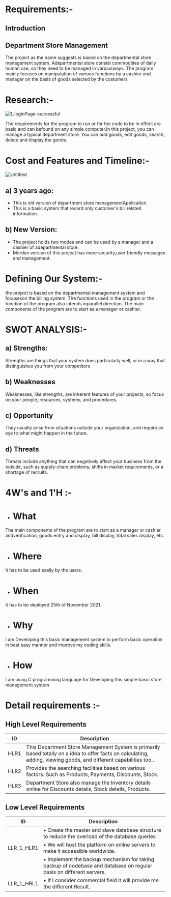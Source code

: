 # Requirements:-

## Introduction

## Department Store Management

The project as the name suggests is based on the departmental store management system. Adepartmental store consist commodities of daily human use, so they need to be managed in variousways.
The program mainly focuses on manipulation of various functions by a cashier and manager on the basis of goods selected by the costumers

# Research:-

![1_loginPage-successful](https://user-images.githubusercontent.com/94224849/143027300-627853b3-6b68-4ac6-81ce-8bf2348df94c.jpg)

The requirements for the program to run or for the code to be in effect are basic and can befound on any simple computer.In this project, you can manage a typical  department store. You can add goods, edit goods, search, delete and display the goods. 

# Cost and Features and Timeline:-


![Untitled](https://user-images.githubusercontent.com/94224849/142769284-a22023cf-267c-4e1c-97d4-421bfdace64c.png)

## a) 3 years ago:
- This is old version of department store managementApplication.
- This is a basic system that record only customer's bill related information.
## b) New Version:
- The project holds two modes and can be used by a manager and a cashier of adepartmental store. 
- Morden version of this project has more security,user friendly messages and management.

# Defining Our System:-

the project is based on the departmental management system and focuseson the billing system. The functions used in the program or the function of the program also intends inparallel direction. The main components of the program are to start as a manager or cashier.

# SWOT ANALYSIS:-

 ## a) Strengths:
 
Strengths are things that your system does particularly well, or in a way that distinguishes you from your competitors
 ## b) Weaknesses
 
Weaknesses, like strengths, are inherent features of your projects, so focus on your people, resources, systems, and procedures.

 ## c) Opportunity
 
They usually arise from situations outside your organization, and require an eye to what might happen in the future.

 ## d) Threats
 
Threats include anything that can negatively affect your business from the outside, such as supply-chain problems, shifts in market requirements, or a shortage of recruits.

# 4W's and 1'H :-

- # What

The main components of the program are to start as a manager or cashier andverification, goods entry and display, bill display, total sales display, etc.

- # Where

It has to be used easily by the users.

- # When

It has to be deployed 25th of November 2021.

- # Why

I am Developing this basic management system to perform basic  operation in best easy manner and improve my coding skills.

- # How

I am using C programming language for Developing this simple basic store management system

# Detail requirements :-

## High Level Requirements

| ID             | Description                                                           |
| ----------------- | ------------------------------------------------------------------ |
| HLR1 | This Department Store Management System is primarily based totally on a idea to offer facts on calculating, adding, viewing goods, and different capabilities too.. |
| HLR2 |Provides the searching facilities based on various factors. Such as Products, Payments, Discounts, Stock.   |
| HLR3 |Department Store also manage the Inventory details online for Discounts details, Stock details, Products.   |

## Low Level Requirements

| ID             | Description                                                           |
| ----------------- | ------------------------------------------------------------------ |
|           |• Create the master and slave database structure to reduce the overload of the database queries|
| LLR_1_HLR1|•	We will host the platform on online servers to make it accessible worldwide.|                                                                                                                                                  |
|           |•	Implement the backup mechanism for taking backup of codebase and database on regular basis on different servers. |
| LLR_1_HRL1 |•	If I consider commercial field  it will provide me the different Result.|
